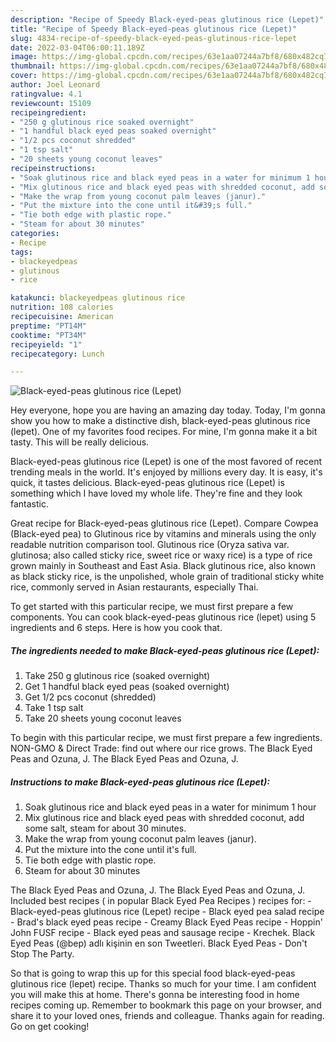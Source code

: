 ```yaml
---
description: "Recipe of Speedy Black-eyed-peas glutinous rice (Lepet)"
title: "Recipe of Speedy Black-eyed-peas glutinous rice (Lepet)"
slug: 4834-recipe-of-speedy-black-eyed-peas-glutinous-rice-lepet
date: 2022-03-04T06:00:11.189Z
image: https://img-global.cpcdn.com/recipes/63e1aa07244a7bf8/680x482cq70/black-eyed-peas-glutinous-rice-lepet-recipe-main-photo.jpg
thumbnail: https://img-global.cpcdn.com/recipes/63e1aa07244a7bf8/680x482cq70/black-eyed-peas-glutinous-rice-lepet-recipe-main-photo.jpg
cover: https://img-global.cpcdn.com/recipes/63e1aa07244a7bf8/680x482cq70/black-eyed-peas-glutinous-rice-lepet-recipe-main-photo.jpg
author: Joel Leonard
ratingvalue: 4.1
reviewcount: 15109
recipeingredient:
- "250 g glutinous rice soaked overnight"
- "1 handful black eyed peas soaked overnight"
- "1/2 pcs coconut shredded"
- "1 tsp salt"
- "20 sheets young coconut leaves"
recipeinstructions:
- "Soak glutinous rice and black eyed peas in a water for minimum 1 hour"
- "Mix glutinous rice and black eyed peas with shredded coconut, add some salt, steam for about 30 minutes."
- "Make the wrap from young coconut palm leaves (janur)."
- "Put the mixture into the cone until it&#39;s full."
- "Tie both edge with plastic rope."
- "Steam for about 30 minutes"
categories:
- Recipe
tags:
- blackeyedpeas
- glutinous
- rice

katakunci: blackeyedpeas glutinous rice 
nutrition: 108 calories
recipecuisine: American
preptime: "PT14M"
cooktime: "PT34M"
recipeyield: "1"
recipecategory: Lunch

---
```



![Black-eyed-peas glutinous rice (Lepet)](https://img-global.cpcdn.com/recipes/63e1aa07244a7bf8/680x482cq70/black-eyed-peas-glutinous-rice-lepet-recipe-main-photo.jpg)

Hey everyone, hope you are having an amazing day today. Today, I'm gonna show you how to make a distinctive dish, black-eyed-peas glutinous rice (lepet). One of my favorites food recipes. For mine, I'm gonna make it a bit tasty. This will be really delicious.

Black-eyed-peas glutinous rice (Lepet) is one of the most favored of recent trending meals in the world. It's enjoyed by millions every day. It is easy, it's quick, it tastes delicious. Black-eyed-peas glutinous rice (Lepet) is something which I have loved my whole life. They're fine and they look fantastic.

Great recipe for Black-eyed-peas glutinous rice (Lepet). Compare Cowpea (Black-eyed pea) to Glutinous rice by vitamins and minerals using the only readable nutrition comparison tool. Glutinous rice (Oryza sativa var. glutinosa; also called sticky rice, sweet rice or waxy rice) is a type of rice grown mainly in Southeast and East Asia. Black glutinous rice, also known as black sticky rice, is the unpolished, whole grain of traditional sticky white rice, commonly served in Asian restaurants, especially Thai.


To get started with this particular recipe, we must first prepare a few components. You can cook black-eyed-peas glutinous rice (lepet) using 5 ingredients and 6 steps. Here is how you cook that.

<!--inarticleads1-->

##### The ingredients needed to make Black-eyed-peas glutinous rice (Lepet):

1. Take 250 g glutinous rice (soaked overnight)
1. Get 1 handful black eyed peas (soaked overnight)
1. Get 1/2 pcs coconut (shredded)
1. Take 1 tsp salt
1. Take 20 sheets young coconut leaves


To begin with this particular recipe, we must first prepare a few ingredients. NON-GMO &amp; Direct Trade: find out where our rice grows. The Black Eyed Peas and Ozuna, J. The Black Eyed Peas and Ozuna, J. 

<!--inarticleads2-->

##### Instructions to make Black-eyed-peas glutinous rice (Lepet):

1. Soak glutinous rice and black eyed peas in a water for minimum 1 hour
1. Mix glutinous rice and black eyed peas with shredded coconut, add some salt, steam for about 30 minutes.
1. Make the wrap from young coconut palm leaves (janur).
1. Put the mixture into the cone until it&#39;s full.
1. Tie both edge with plastic rope.
1. Steam for about 30 minutes


The Black Eyed Peas and Ozuna, J. The Black Eyed Peas and Ozuna, J. Included best recipes ( in popular Black Eyed Pea Recipes ) recipes for: - Black-eyed-peas glutinous rice (Lepet) recipe - Black eyed pea salad recipe - Brad&#39;s black eyed peas recipe - Creamy Black Eyed Peas recipe - Hoppin&#39; John FUSF recipe - Black eyed peas and sausage recipe - Krechek. Black Eyed Peas (@bep) adlı kişinin en son Tweetleri. Black Eyed Peas - Don&#39;t Stop The Party. 

So that is going to wrap this up for this special food black-eyed-peas glutinous rice (lepet) recipe. Thanks so much for your time. I am confident you will make this at home. There's gonna be interesting food in home recipes coming up. Remember to bookmark this page on your browser, and share it to your loved ones, friends and colleague. Thanks again for reading. Go on get cooking!
